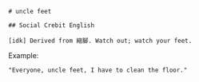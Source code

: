 
    # uncle feet

    ## Social Crebit English

    [idk] Derived from 縮腳. Watch out; watch your feet.

Example:

    "Everyone, uncle feet, I have to clean the floor."









